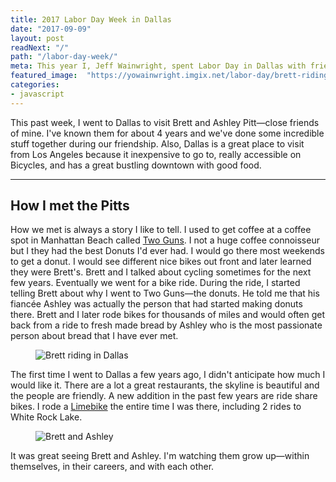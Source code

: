 ```yaml
---
title: 2017 Labor Day Week in Dallas
date: "2017-09-09"
layout: post
readNext: "/"
path: "/labor-day-week/"
meta: This year I, Jeff Wainwright, spent Labor Day in Dallas with friends.
featured_image:  "https://yowainwright.imgix.net/labor-day/brett-riding.jpg"
categories:
- javascript
---
```


This past week, I went to Dallas to visit Brett and Ashley Pitt—close friends of mine. I've known them for about 4 years and we've done some incredible stuff together during our friendship. Also, Dallas is a great place to visit from Los Angeles because it inexpensive to go to, really accessible on Bicycles, and has a great bustling downtown with good food.

---

## How I met the Pitts

How we met is always a story I like to tell. I used to get coffee at a coffee spot in Manhattan Beach called [Two Guns](https://www.twogunsespresso.com/). I not a huge coffee connoisseur but I they had the best Donuts I'd ever had. I would go there most weekends to get a donut. I would see different nice bikes out front and later learned they were Brett's. Brett and I talked about cycling sometimes for the next few years. Eventually we went for a bike ride. During the ride, I started telling Brett about why I went to Two Guns—the donuts. He told me that his fiancée Ashley was actually the person that had started making donuts there. Brett and I later rode bikes for thousands of miles and would often get back from a ride to fresh made bread by Ashley who is the most passionate person about bread that I have ever met.


<figure>
  <img src="https://yowainwright.imgix.net/labor-day/brett-riding.jpg?w=800&h=800&fit=crop&crop=focalpoint&auto=format" alt="Brett riding in Dallas" />
</figure>

The first time I went to Dallas a few years ago, I didn't anticipate how much I would like it. There are a lot a great restaurants, the skyline is beautiful and the people are friendly. A new addition in the past few years are ride share bikes. I rode a [Limebike](https://www.limebike.com/) the entire time I was there, including 2 rides to White Rock Lake.

<figure>
  <img src="https://yowainwright.imgix.net/labor-day/brett-ashley.jpg?w=800&h=800&fit=crop&crop=focalpoint&auto=format" alt="Brett and Ashley" />
</figure>

It was great seeing Brett and Ashley. I'm watching them grow up—within themselves, in their careers, and with each other.







